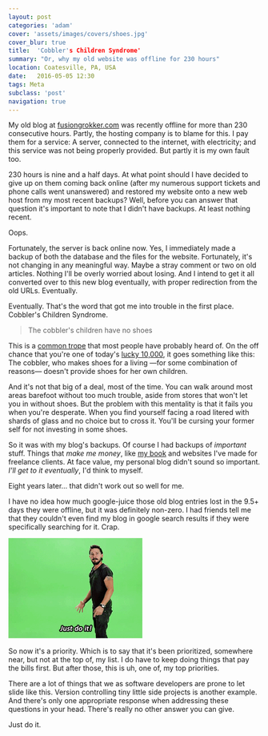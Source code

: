 ```yaml
---
layout: post
categories: 'adam'
cover: 'assets/images/covers/shoes.jpg'
cover_blur: true
title:  'Cobbler's Children Syndrome'
summary: "Or, why my old website was offline for 230 hours"
location: Coatesville, PA, USA
date:   2016-05-05 12:30
tags: Meta
subclass: 'post'
navigation: true
---
```


My old blog at [fusiongrokker.com](http://fusiongrokker.com) was recently offline for more than 230 consecutive hours. Partly, the hosting company is to blame for this. I pay them for a service: A server, connected to the internet, with electricity; and this service was not being properly provided. But partly it is my own fault too.

230 hours is nine and a half days. At what point should I have decided to give up on them coming back online (after my numerous support tickets and phone calls went unanswered) and restored my website onto a new web host from my most recent backups? Well, before you can answer that question it's important to note that I didn't have backups. At least nothing recent.

Oops.

Fortunately, the server is back online now. Yes, I immediately made a backup of both the database and the files for the website. Fortunately, it's not changing in any meaningful way. Maybe a stray comment or two on old articles. Nothing I'll be overly worried about losing. And I intend to get it all converted over to this new blog eventually, with proper redirection from the old URLs. Eventually.

Eventually. That's the word that got me into trouble in the first place. Cobbler's Children Syndrome.

> The cobbler's children have no shoes

This is a [common trope][trope] that most people have probably heard of. On the off chance that you're one of today's [lucky 10,000][10k], it goes something like this: The cobbler, who makes shoes for a living &mdash;for some combination of reasons&mdash; doesn't provide shoes for her own children.

And it's not that big of a deal, most of the time. You can walk around most areas barefoot without too much trouble, aside from stores that won't let you in without shoes. But the problem with this mentality is that it fails you when you're desperate. When you find yourself facing a road litered with shards of glass and no choice but to cross it. You'll be cursing your former self for not investing in some shoes.

So it was with my blog's backups. Of course I had backups of _important_ stuff. Things that _make me money_, like [my book][restassured] and websites I've made for freelance clients. At face value, my personal blog didn't sound so important. _I'll get to it eventually_, I'd think to myself.

Eight years later... that didn't work out so well for me.

I have no idea how much google-juice those old blog entries lost in the 9.5+ days they were offline, but it was definitely non-zero. I had friends tell me that they couldn't even find my blog in google search results if they were specifically searching for it. Crap.

![just do it](/assets/images/posts/2016/just_do_it.gif)

So now it's a priority. Which is to say that it's been prioritized, somewhere near, but not at the top of, my list. I do have to keep doing things that pay the bills first. But after those, this is uh, one of, my top priorities.

There are a lot of things that we as software developers are prone to let slide like this. Version controlling tiny little side projects is another example. And there's only one appropriate response when addressing these questions in your head. There's really no other answer you can give.

Just do it.

[trope]: http://tvtropes.org/pmwiki/pmwiki.php/Main/TheCobblersChildrenHaveNoShoes
[10k]: https://xkcd.com/1053/
[restassured]: http://www.restassuredbook.com
